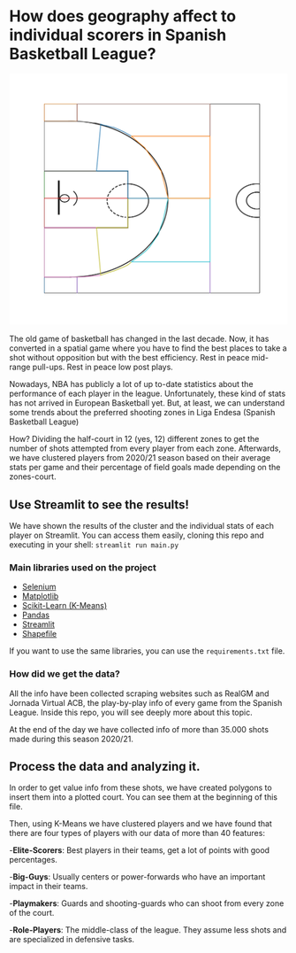 # How does geography affect to individual scorers in Spanish Basketball League?

![Zones of the court](./images/polygon_court.png?raw=true "Title")

The old game of basketball has changed in the last decade. Now, it has converted in a spatial game where you have to find the best places to take a shot without opposition but with the best efficiency. Rest in peace mid-range pull-ups. Rest in peace low post plays. 

Nowadays, NBA has publicly a lot of up to-date statistics about the performance of each player in the league. Unfortunately, these kind of stats has not arrived in European Basketball yet. But, at least, we can understand some trends about the preferred shooting zones in Liga Endesa (Spanish Basketball League)

How? Dividing the half-court in 12 (yes, 12) different zones to get the number of shots attempted from every player from each zone. Afterwards, we have clustered players from 2020/21 season based on their average stats per game and their percentage of field goals made depending on the zones-court.

## Use Streamlit to see the results!
We have shown the results of the cluster and the individual stats of each player on Streamlit. 
You can access them easily, cloning this repo and executing in your shell: `streamlit run main.py`

### Main libraries used on the project
- [Selenium](https://pypi.org/project/beautifulsoup4/)
- [Matplotlib](https://matplotlib.org/)
- [Scikit-Learn (K-Means)](https://scikit-learn.org/stable/modules/generated/sklearn.cluster.KMeans.html)
- [Pandas](https://pandas.pydata.org/docs/)
- [Streamlit](https://docs.streamlit.io/en/stable/)
- [Shapefile](https://pypi.org/project/pyshp/)

If you want to use the same libraries, you can use the `requirements.txt` file. 

### How did we get the data?
All the info have been collected scraping websites such as RealGM and Jornada Virtual ACB, the play-by-play info of every game from the Spanish League. Inside this repo, you will see deeply more about this topic.

At the end of the day we have collected info of more than 35.000 shots made during this season 2020/21.

## Process the data and analyzing it.
In order to get value info from these shots, we have created polygons to insert them into a plotted court. You can see them at the beginning of this file. 

Then, using K-Means we have clustered players and we have found that there are four types of players with our data of more than 40 features:

-**Elite-Scorers**: Best players in their teams, get a lot of points with good percentages. 

-**Big-Guys**: Usually centers or power-forwards who have an important impact in their teams.

-**Playmakers**: Guards and shooting-guards who can shoot from every zone of the court.

-**Role-Players**: The middle-class of the league. They assume less shots and are specialized in defensive tasks. 


